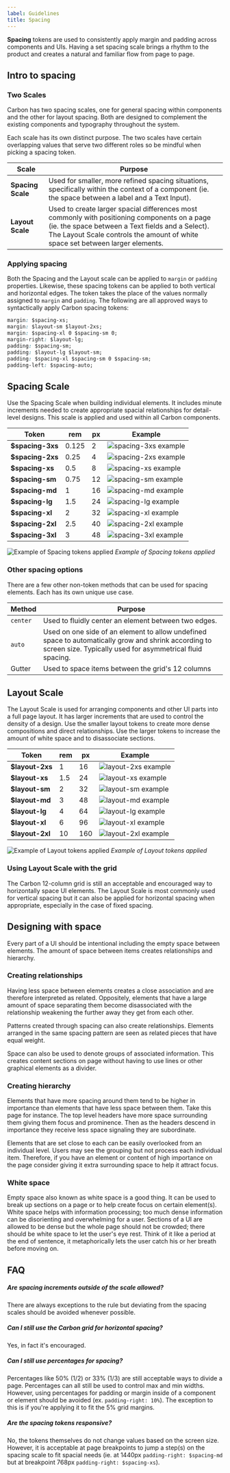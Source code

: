 ```yaml
---
label: Guidelines
title: Spacing
---
```


<page-intro>**Spacing** tokens are used to consistently apply margin and padding across components and UIs. Having a set spacing scale brings a rhythm to the product and creates a natural and familiar flow from page to page.</page-intro>

## Intro to spacing

### Two Scales

Carbon has two spacing scales, one for general spacing within components and the other for layout spacing. Both are designed to complement the existing components and typography throughout the system.

Each scale has its own distinct purpose. The two scales have certain overlapping values that serve two different roles so be mindful when picking a spacing token.

| Scale             | Purpose                                                                                                                                                                                                                            |
| ----------------- | ---------------------------------------------------------------------------------------------------------------------------------------------------------------------------------------------------------------------------------- |
| **Spacing Scale** | Used for smaller, more refined spacing situations, specifically within the context of a component (ie. the space between a label and a Text Input).                                                                                |
| **Layout Scale**  | Used to create larger spacial differences most commonly with positioning components on a page (ie. the space between a Text fields and a Select). The Layout Scale controls the amount of white space set between larger elements. |

### Applying spacing

Both the Spacing and the Layout scale can be applied to `margin` or `padding` properties. Likewise, these spacing tokens can be applied to both vertical and horizontal edges. The token takes the place of the values normally assigned to `margin` and `padding`. The following are all approved ways to syntactically apply Carbon spacing tokens:

```css
margin: $spacing-xs;
margin: $layout-sm $layout-2xs;
margin: $spacing-xl 0 $spacing-sm 0;
margin-right: $layout-lg;
padding: $spacing-sm;
padding: $layout-lg $layout-sm;
padding: $spacing-xl $spacing-sm 0 $spacing-sm;
padding-left: $spacing-auto;
```

## Spacing Scale

Use the Spacing Scale when building individual elements. It includes minute increments needed to create appropriate spacial relationships for detail-level designs. This scale is applied and used within all Carbon components.

| Token            | rem   | px  | Example                                       |
| ---------------- | ----- | --- | --------------------------------------------- |
| **$spacing-3xs** | 0.125 | 2   | ![spacing-3xs example](images/spacing-3.svg)  |
| **$spacing-2xs** | 0.25  | 4   | ![spacing-2xs example](images/spacing-4.svg)  |
| **$spacing-xs**  | 0.5   | 8   | ![spacing-xs example](images/spacing-5.svg)   |
| **$spacing-sm**  | 0.75  | 12  | ![spacing-sm example](images/spacing-6.svg)   |
| **$spacing-md**  | 1     | 16  | ![spacing-md example](images/spacing-7.svg)   |
| **$spacing-lg**  | 1.5   | 24  | ![spacing-lg example](images/spacing-8.svg)   |
| **$spacing-xl**  | 2     | 32  | ![spacing-xl example](images/spacing-9.svg)   |
| **$spacing-2xl** | 2.5   | 40  | ![spacing-2xl example](images/spacing-10.svg) |
| **$spacing-3xl** | 3     | 48  | ![spacing-3xl example](images/spacing-11.svg) |

![Example of Spacing tokens applied](images/spacing-1.png)
_Example of Spacing tokens applied_

### Other spacing options

There are a few other non-token methods that can be used for spacing elements. Each has its own unique use case.

| Method   | Purpose                                                                                                                                                           |
| -------- | ----------------------------------------------------------------------------------------------------------------------------------------------------------------- |
| `center` | Used to fluidly center an element between two edges.                                                                                                              |
| `auto`   | Used on one side of an element to allow undefined space to automatically grow and shrink according to screen size. Typically used for asymmetrical fluid spacing. |
| Gutter   | Used to space items between the grid's 12 columns                                                                                                                 |

## Layout Scale

The Layout Scale is used for arranging components and other UI parts into a full page layout. It has larger increments that are used to control the density of a design. Use the smaller layout tokens to create more dense compositions and direct relationships. Use the larger tokens to increase the amount of white space and to disassociate sections.

| Token           | rem | px  | Example                                      |
| --------------- | --- | --- | -------------------------------------------- |
| **$layout-2xs** | 1   | 16  | ![layout-2xs example](images/spacing-12.svg) |
| **$layout-xs**  | 1.5 | 24  | ![layout-xs example](images/spacing-13.svg)  |
| **$layout-sm**  | 2   | 32  | ![layout-sm example](images/spacing-14.svg)  |
| **$layout-md**  | 3   | 48  | ![layout-md example](images/spacing-15.svg)  |
| **$layout-lg**  | 4   | 64  | ![layout-lg example](images/spacing-16.svg)  |
| **$layout-xl**  | 6   | 96  | ![layout-xl example](images/spacing-17.svg)  |
| **$layout-2xl** | 10  | 160 | ![layout-2xl example](images/spacing-18.svg) |

![Example of Layout tokens applied](images/spacing-2.png)
_Example of Layout tokens applied_

### Using Layout Scale with the grid

The Carbon 12-column grid is still an acceptable and encouraged way to horizontally space UI elements. The Layout Scale is most commonly used for vertical spacing but it can also be applied for horizontal spacing when appropriate, especially in the case of fixed spacing.

## Designing with space

Every part of a UI should be intentional including the empty space between elements. The amount of space between items creates relationships and hierarchy.

### Creating relationships

Having less space between elements creates a close association and are therefore interpreted as related. Oppositely, elements that have a large amount of space separating them become disassociated with the relationship weakening the further away they get from each other.

Patterns created through spacing can also create relationships. Elements arranged in the same spacing pattern are seen as related pieces that have equal weight.

Space can also be used to denote groups of associated information. This creates content sections on page without having to use lines or other graphical elements as a divider.

### Creating hierarchy

Elements that have more spacing around them tend to be higher in importance than elements that have less space between them. Take this page for instance. The top level headers have more space surrounding them giving them focus and prominence. Then as the headers descend in importance they receive less space signaling they are subordinate.

Elements that are set close to each can be easily overlooked from an individual level. Users may see the grouping but not process each individual item. Therefore, if you have an element or content of high importance on the page consider giving it extra surrounding space to help it attract focus.

### White space

Empty space also known as white space is a good thing. It can be used to break up sections on a page or to help create focus on certain element(s). White space helps with information processing; too much dense information can be disorienting and overwhelming for a user. Sections of a UI are allowed to be dense but the whole page should not be crowded; there should be white space to let the user's eye rest. Think of it like a period at the end of sentence, it metaphorically lets the user catch his or her breath before moving on.

## FAQ

##### Are spacing increments outside of the scale allowed?

There are always exceptions to the rule but deviating from the spacing scales should be avoided whenever possible.

##### Can I still use the Carbon grid for horizontal spacing?

Yes, in fact it's encouraged.

##### Can I still use percentages for spacing?

Percentages like 50% (1/2) or 33% (1/3) are still acceptable ways to divide a page. Percentages can all still be used to control max and min widths. However, using percentages for padding or margin inside of a component or element should be avoided (ex. `padding-right: 10%`). The exception to this is if you're applying it to fit the 5% grid margins.

##### Are the spacing tokens responsive?

No, the tokens themselves do not change values based on the screen size. However, it is acceptable at page breakpoints to jump a step(s) on the spacing scale to fit spacial needs (ie. at 1440px `padding-right: $spacing-md` but at breakpoint 768px `padding-right: $spacing-xs`).

